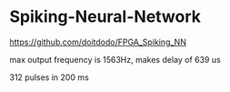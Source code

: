 # Spiking-Neural-Network

https://github.com/doitdodo/FPGA_Spiking_NN


max output frequency is 1563Hz, makes delay of 639 us

312 pulses in 200 ms
